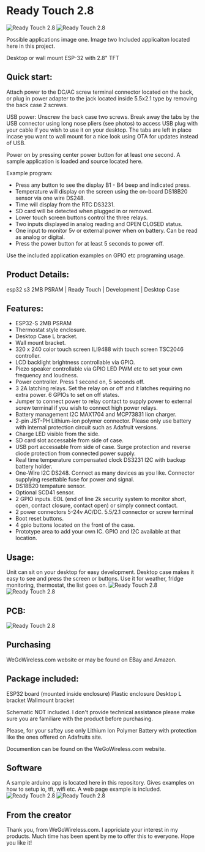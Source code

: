 # Ready Touch 2.8

![Ready Touch 2.8](images/Thermostat.png)
![Ready Touch 2.8](images/AppExample.png)

Possible applications image one. Image two Included applicaiton located here in this project.

Desktop or wall mount ESP-32 with 2.8" TFT

## Quick start:
Attach power to the DC/AC screw terminal connector located on the back, or plug in power adapter to the jack located inside 5.5x2.1 type
by removing the back case 2 screws.

USB power: Unscrew the back case two screws. Break away the tabs by the USB connector using long nose pliers (see photos)
to access USB plug with your cable if you wish to use it on your desktop.
The tabs are left in place incase you want to wall mount for a nice look using OTA for updates instead of USB.

Power on by pressing center power button for at least one second. A sample application is loaded and source located here.

Example program:
- Press any button to see the display B1 - B4 beep and indicated press.
- Temperature will display on the screen using the on-board DS18B20 sensor via one wire DS248.
- Time will display from the RTC DS3231.
- SD card will be detected when plugged in or removed.
- Lower touch screen buttons control the three relays.
- Two inputs displayed in analog reading and OPEN CLOSED status.
- One input to monitor 5v or external power when on battery. Can be read as analog or digital.
- Press the power button for at least 5 seconds to power off.

Use the included application examples on GPIO etc programing usage.

## Product Details:
esp32 s3 2MB PSRAM | Ready Touch | Development | Desktop Case

## Features:
- ESP32-S 2MB PSRAM
- Thermostat style enclosure.
- Desktop Case L bracket.
- Wall mount bracket.
- 320 x 240 color touch screen ILI9488 with touch screen TSC2046 controller.
- LCD backlight brightness controllable via GPIO.
- Piezo speaker controllable via GPIO LED PWM etc to set your own frequency and loudness.
- Power controller. Press 1 second on, 5 seconds off.
- 3 2A latching relays. Set the relay on or off and it latches requiring no extra power. 6 GPIOs to set on off states.
- Jumper to connect power to relay contact to supply power to external screw terminal if you wish to connect high power relays.
- Battery management I2C MAX1704 and MCP73831 lion charger.
- 2-pin JST-PH Lithium-ion polymer connector. Please only use battery with internal protection circuit such as Adafruit versions.
- Charge LED visible from the side.
- SD card slot accessable from side of case.
- USB port accessable from side of case. Surge protection and reverse diode protection from connected power supply.
- Real time temperature compensated clock DS3231 I2C with backup battery holder.
- One-Wire I2C DS248. Connect as many devices as you like. Connector supplying resettable fuse for power and signal.
- DS18B20 tempature sensor.
- Optional SCD41 sensor.
- 2 GPIO inputs. EOL (end of line 2k security system to monitor short, open, contact closure, contact open) or simply connect contact.
- 2 power connectors 5-24v AC/DC. 5.5/2.1 connector or screw terminal
- Boot reset buttons.
- 4 gpio buttons located on the front of the case.
- Prototype area to add your own IC. GPIO and I2C available at that location.

## Usage:
Unit can sit on your desktop for easy development. Desktop case makes it easy to see and press the screen or buttons. Use it for weather,
fridge monitoring, thermostat, the list goes on.
![Ready Touch 2.8](images/Top-Notes.jpg)
![Ready Touch 2.8](images/Bottom-Notes.jpg)

## PCB:
![Ready Touch 2.8](images/PCB-Bottom.jpg)

## Purchasing
WeGoWireless.com website or may be found on EBay and Amazon.

## Package included:
ESP32 board (mounted inside enclosure)
Plastic enclosure
Desktop L bracket
Wallmount bracket

Schematic NOT included. I don't provide technical assistance please make sure you are familiare with the product before purchasing.

Please, for your saftey use only Lithium Ion Polymer Battery with protection like the ones offered on Adafruits site.

Documention can be found on the WeGoWireless.com website.

## Software
A sample arduino app is located here in this repository. Gives examples on how to setup io, tft, wifi etc. A web page example is included.
![Ready Touch 2.8](images/FirmwareWebPageMain640.png)
![Ready Touch 2.8](images/FirmwareWebPageScan640.png)

## From the creator
Thank you,
from WeGoWireless.com. I appriciate your interest in my products. Much time has been spent by me to offer this to everyone.
Hope you like it!